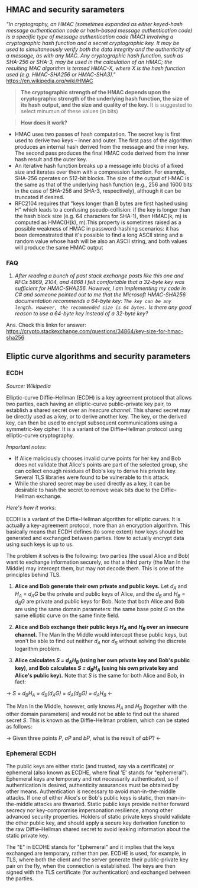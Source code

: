 

## HMAC and security sarameters

_"In cryptography, an HMAC (sometimes expanded as either keyed-hash message authentication code or hash-based message authentication code) is a specific type of message authentication code (MAC) involving a cryptographic hash function and a secret cryptographic key. It may be used to simultaneously verify both the data integrity and the authenticity of a message, as with any MAC. Any cryptographic hash function, such as SHA-256 or SHA-3, may be used in the calculation of an HMAC; the resulting MAC algorithm is termed HMAC-X, where X is the hash function used (e.g. HMAC-SHA256 or HMAC-SHA3)."_ https://en.wikipedia.org/wiki/HMAC

>**The cryptographic strength of the HMAC depends upon the cryptographic strength of the underlying hash function, the size of its hash output, and the size and quality of the key.** It is suggested to select minumun of these values (in bits)

>**How does it work?**
- HMAC uses two passes of hash computation. The secret key is first used to derive two keys – inner and outer. The first pass of the algorithm produces an internal hash derived from the message and the inner key. The second pass produces the final HMAC code derived from the inner hash result and the outer key.
- An iterative hash function breaks up a message into blocks of a fixed size and iterates over them with a compression function. For example, SHA-256 operates on 512-bit blocks. The size of the output of HMAC is the same as that of the underlying hash function (e.g., 256 and 1600 bits in the case of SHA-256 and SHA-3, respectively), although it can be truncated if desired.
- RFC2104 requires that "keys longer than B bytes are first hashed using H" which leads to a confusing pseudo-collision: if the key is longer than the hash block size (e.g. 64 characters for SHA-1), then HMAC(k, m) is computed as HMAC(H(k), m).This property is sometimes raised as a possible weakness of HMAC in password-hashing scenarios: it has been demonstrated that it's possible to find a long ASCII string and a random value whose hash will be also an ASCII string, and both values will produce the same HMAC output

### FAQ

1. _After reading a bunch of past stack exchange posts like this one and RFCs 5869, 2104, and 4868 I felt comfortable that a 32-byte key was sufficient for HMAC-SHA256. However, I am implementing my code in C# and someone pointed out to me that the Microsoft HMAC-SHA256 documentation recommends a 64-byte key: ``The key can be any length. However, the recommended size is 64 bytes.``
Is there any good reason to use a 64-byte key instead of a 32-byte key?_

Ans. Check this linkn for answer: https://crypto.stackexchange.com/questions/34864/key-size-for-hmac-sha256


## Eliptic curve algorithms and security parameters

### ECDH
_Source: Wikipedia_

Elliptic-curve Diffie–Hellman (ECDH) is a key agreement protocol that allows two parties, each having an elliptic-curve public–private key pair, to establish a shared secret over an _insecure channel_. This shared secret may be directly used as a key, or to derive another key. The key, or the derived key, can then be used to encrypt subsequent communications using a symmetric-key cipher. It is a variant of the Diffie–Hellman protocol using elliptic-curve cryptography.

_Important notes:_
- If Alice maliciously chooses invalid curve points for her key and Bob does not validate that Alice's points are part of the selected group, she can collect enough residues of Bob's key to derive his private key. Several TLS libraries were found to be vulnerable to this attack.
- While the shared secret may be used directly as a key, it can be desirable to hash the secret to remove weak bits due to the Diffie–Hellman exchange.

_Here's how it works:_

ECDH is a variant of the Diffie-Hellman algorithm for elliptic curves. It is actually a key-agreement protocol, more than an encryption algorithm. This basically means that ECDH defines (to some extent) how keys should be generated and exchanged between parties. How to actually encrypt data using such keys is up to us.

The problem it solves is the following: two parties (the usual Alice and Bob) want to exchange information securely, so that a third party (the Man In the Middle) may intercept them, but may not decode them. This is one of the principles behind TLS.

1. **Alice and Bob generate their own private and public keys.** Let *d<sub>A</sub>* and *H<sub>A</sub> = d<sub>A</sub>G* be the private and public keys of Alice, and the *d<sub>B</sub>* and *H<sub>B</sub> = d<sub>B</sub>G* are private and public keys for Bob. Note that both Alice and Bob are using the same domain parameters: the same base point *G* on the same elliptic curve on the same finite field.

2. **Alice and Bob exchange their public keys *H<sub>A</sub>* and *H<sub>B</sub>* over an insecure channel.** The Man In the Middle would intercept these public keys, but won't be able to find out neither *d<sub>A</sub>* nor *d<sub>B</sub>* without solving the discrete logarithm problem.

3. **Alice calculates *S = d<sub>A</sub>H<sub>B</sub>* (using her own private key and Bob's public key), and Bob calculates *S = d<sub>B</sub>H<sub>A</sub>* (using his own private key and Alice's public key).** Note that  *S* is the same for both Alice and Bob, in fact: 

-> *S = d<sub>B</sub>H<sub>A</sub> = d<sub>B</sub>(d<sub>A</sub>G) = d<sub>A</sub>(d<sub>B</sub>G) = d<sub>A</sub>H<sub>B</sub>* <-


The Man In the Middle, however, only knows *H<sub>A</sub>* and *H<sub>B</sub>* (together with the other domain parameters) and would not be able to find out the shared secret *S*. This is known as the Diffie-Hellman problem, which can be stated as follows:

-> Given three points *P*, *aP* and *bP*, what is the result of *abP*? <-


### Ephemeral ECDH

The public keys are either static (and trusted, say via a certificate) or ephemeral (also known as ECDHE, where final 'E' stands for "ephemeral"). Ephemeral keys are temporary and not necessarily authenticated, so if authentication is desired, authenticity assurances must be obtained by other means. Authentication is necessary to avoid man-in-the-middle attacks. If one of either Alice's or Bob's public keys is static, then man-in-the-middle attacks are thwarted. Static public keys provide neither forward secrecy nor key-compromise impersonation resilience, among other advanced security properties. Holders of static private keys should validate the other public key, and should apply a secure key derivation function to the raw Diffie–Hellman shared secret to avoid leaking information about the static private key.

The "E" in ECDHE stands for "Ephemeral" and it implies that the keys exchanged are temporary, rather than per.
ECDHE is used, for example, in TLS, where both the client and the server generate their public-private key pair on the fly, when the connection is established. The keys are then signed with the TLS certificate (for authentication) and exchanged between the parties.

